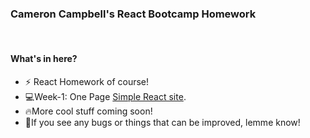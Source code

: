 <h3>Cameron Campbell's React Bootcamp Homework</h4>
<br>
<h4>What's in here?</h4>

- ⚡️ React Homework of course!
- 💻Week-1: One Page <a href="https://tender-rosalind-87bd57.netlify.com/">Simple React site</a>.
- 🔥More cool stuff coming soon!
- 🐛If you see any bugs or things that can be improved, lemme know!